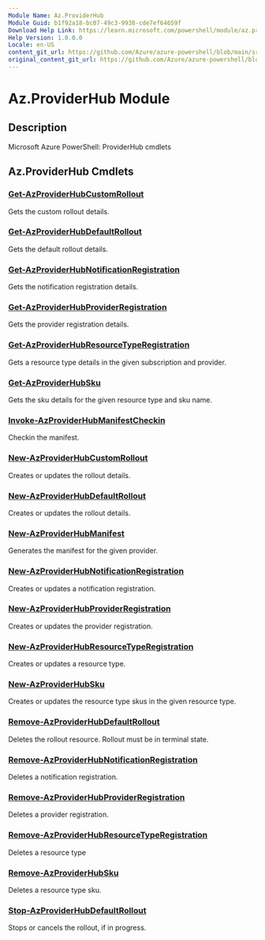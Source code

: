 ```yaml
---
Module Name: Az.ProviderHub
Module Guid: b1f92a18-bc07-49c3-9938-cde7ef64659f
Download Help Link: https://learn.microsoft.com/powershell/module/az.providerhub
Help Version: 1.0.0.0
Locale: en-US
content_git_url: https://github.com/Azure/azure-powershell/blob/main/src/ProviderHub/help/Az.ProviderHub.md
original_content_git_url: https://github.com/Azure/azure-powershell/blob/main/src/ProviderHub/help/Az.ProviderHub.md
---
```


# Az.ProviderHub Module
## Description
Microsoft Azure PowerShell: ProviderHub cmdlets

## Az.ProviderHub Cmdlets
### [Get-AzProviderHubCustomRollout](Get-AzProviderHubCustomRollout.md)
Gets the custom rollout details.

### [Get-AzProviderHubDefaultRollout](Get-AzProviderHubDefaultRollout.md)
Gets the default rollout details.

### [Get-AzProviderHubNotificationRegistration](Get-AzProviderHubNotificationRegistration.md)
Gets the notification registration details.

### [Get-AzProviderHubProviderRegistration](Get-AzProviderHubProviderRegistration.md)
Gets the provider registration details.

### [Get-AzProviderHubResourceTypeRegistration](Get-AzProviderHubResourceTypeRegistration.md)
Gets a resource type details in the given subscription and provider.

### [Get-AzProviderHubSku](Get-AzProviderHubSku.md)
Gets the sku details for the given resource type and sku name.

### [Invoke-AzProviderHubManifestCheckin](Invoke-AzProviderHubManifestCheckin.md)
Checkin the manifest.

### [New-AzProviderHubCustomRollout](New-AzProviderHubCustomRollout.md)
Creates or updates the rollout details.

### [New-AzProviderHubDefaultRollout](New-AzProviderHubDefaultRollout.md)
Creates or updates the rollout details.

### [New-AzProviderHubManifest](New-AzProviderHubManifest.md)
Generates the manifest for the given provider.

### [New-AzProviderHubNotificationRegistration](New-AzProviderHubNotificationRegistration.md)
Creates or updates a notification registration.

### [New-AzProviderHubProviderRegistration](New-AzProviderHubProviderRegistration.md)
Creates or updates the provider registration.

### [New-AzProviderHubResourceTypeRegistration](New-AzProviderHubResourceTypeRegistration.md)
Creates or updates a resource type.

### [New-AzProviderHubSku](New-AzProviderHubSku.md)
Creates or updates the resource type skus in the given resource type.

### [Remove-AzProviderHubDefaultRollout](Remove-AzProviderHubDefaultRollout.md)
Deletes the rollout resource.
Rollout must be in terminal state.

### [Remove-AzProviderHubNotificationRegistration](Remove-AzProviderHubNotificationRegistration.md)
Deletes a notification registration.

### [Remove-AzProviderHubProviderRegistration](Remove-AzProviderHubProviderRegistration.md)
Deletes a provider registration.

### [Remove-AzProviderHubResourceTypeRegistration](Remove-AzProviderHubResourceTypeRegistration.md)
Deletes a resource type

### [Remove-AzProviderHubSku](Remove-AzProviderHubSku.md)
Deletes a resource type sku.

### [Stop-AzProviderHubDefaultRollout](Stop-AzProviderHubDefaultRollout.md)
Stops or cancels the rollout, if in progress.

